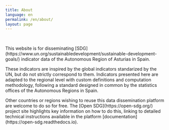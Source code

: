 ```yaml
---
title: About
language: en
permalink: /en/about/
layout: page
---
```


<br>

<p class="about">
This website is for disseminating [SDG](https://www.un.org/sustainabledevelopment/sustainable-development-goals/)
indicator data of the Autonomous Region of Asturias in Spain. 
</p>

<p class="about">
These indicators are inspired by the global indicators standarized by the UN, but do not strictly 
correspond to them. Indicators presented here are adapted to the regional level with custom definitions and computation
methodology, following a standard designed in common by the statistics offices of the Autonomous Regions 
in Spain.
</p>

<p class="about">
Other countries or regions wishing to reuse this data dissemination platform are welcome to do so for free. 
The [Open SDG](https://open-sdg.org/) project site highlights key information on how to do this, 
linking to detailed technical instructions available in the platform [documentation](https://open-sdg.readthedocs.io). 
</p>
